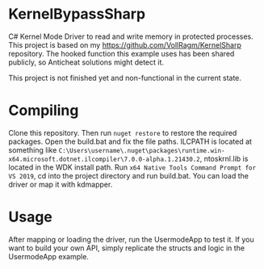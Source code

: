 # KernelBypassSharp
C# Kernel Mode Driver to read and write memory in protected processes.
This project is based on my https://github.com/VollRagm/KernelSharp repository.
The hooked function this example uses has been shared publicly, so Anticheat solutions might detect it.

This project is not finished yet and non-functional in the current state.

# Compiling
Clone this repository. Then run `nuget restore` to restore the required packages. Open the build.bat and fix the file paths.
ILCPATH is located at something like `C:\Users\username\.nuget\packages\runtime.win-x64.microsoft.dotnet.ilcompiler\7.0.0-alpha.1.21430.2`, ntoskrnl.lib is located in the WDK install path.
Run `x64 Native Tools Command Prompt for VS 2019`, cd into the project directory and run build.bat.
You can load the driver or map it with kdmapper.

# Usage
After mapping or loading the driver, run the UsermodeApp to test it.
If you want to build your own API, simply replicate the structs and logic in the UsermodeApp example.
